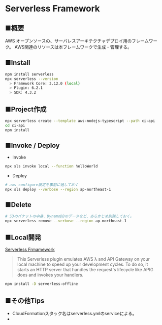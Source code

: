 # Serverless Framework
## ■概要
AWS オープンソースの、サーバレスアーキテクチャデプロイ用のフレームワーク。
AWS関連のリソースは本フレームワークで生成・管理する。

## ■Install
```sh
npm install serverless
npx serverless --version
  > Framework Core: 3.12.0 (local)
  > Plugin: 6.2.1
  > SDK: 4.3.2 
```

## ■Project作成
```sh
npx serverless create --template aws-nodejs-typescript --path ci-api
cd ci-api
npm install
```

## ■Invoke / Deploy
* Invoke
```sh
npx sls invoke local --function helloWorld
```
* Deploy
```sh
# aws configure設定を事前に通しておく
npx sls deploy --verbose --region ap-northeast-1
```

## ■Delete
```sh
# S3のバケットの中身、DynamoDBのデータなど、あらかじめ削除しておく。
npx serverless remove --verbose --region ap-northeast-1
```

## ■Local開発
[Serverless Frmamework](https://www.serverless.com/plugins/serverless-offline)
> This Serverless plugin emulates AWS λ and API Gateway on your local machine to speed up your development cycles. To do so, it starts an HTTP server that handles the request's lifecycle like APIG does and invokes your handlers.
```sh
npm install -D serverless-offline
```

## ■その他Tips
* CloudFormationスタック名はserverless.ymlのserviceによる。
* 

